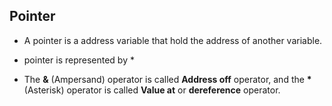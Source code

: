## Pointer

- A pointer is a address variable that hold the address of another variable.

- pointer is represented by \*

- The **&** (Ampersand) operator is called **Address off** operator, and the **\*** (Asterisk) operator is called **Value at** or **dereference** operator.
